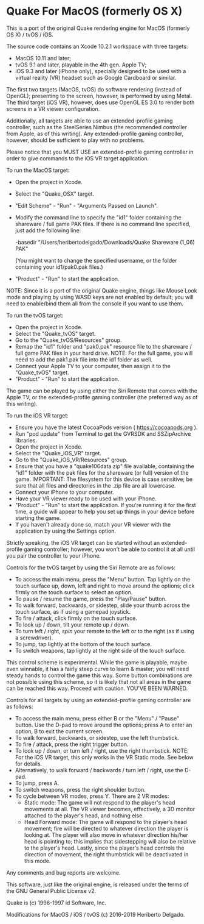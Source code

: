 # Quake For MacOS (formerly OS X)

This is a port of the original Quake rendering engine for MacOS (formerly OS X) / tvOS / iOS.

The source code contains an Xcode 10.2.1 workspace with three targets:
- MacOS 10.11 and later;
- tvOS 9.1 and later, playable in the 4th gen. Apple TV;
- iOS 9.3 and later (iPhone only), specially designed to be used with a virtual reality (VR) headset such as Google Cardboard or similar.

The first two targets (MacOS, tvOS) do software rendering (instead of OpenGL); presenting to the screen, however, is performed by using Metal. The third target (iOS VR), however, does use OpenGL ES 3.0 to render both screens in a VR viewer configuration.

Additionally, all targets are able to use an extended-profile gaming controller, such as the SteelSeries Nimbus (the recommended controller from Apple, as of this writing). Any extended-profile gaming controller, however, should be sufficient to play with no problems.

Please notice that you MUST USE an extended-profile gaming controller in order to give commands to the iOS VR target application.

To run the MacOS target:
- Open the project in Xcode.
- Select the "Quake_OSX" target.
- "Edit Scheme" - "Run" - "Arguments Passed on Launch".
- Modify the command line to specify the "id1" folder containing the shareware / full game PAK files. If there is no command line specified, just add the following line:

    -basedir "/Users/heribertodelgado/Downloads/Quake Shareware (1_06) PAK"

  (You might want to change the specified username, or the folder containing your id1/pak0.pak files.)

- "Product" - "Run" to start the application.

NOTE: Since it is a port of the original Quake engine, things like Mouse Look mode and playing by using WASD keys are not enabled by default; you will need to enable/bind them all from the console if you want to use them.

To run the tvOS target:
- Open the project in Xcode.
- Select the "Quake_tvOS" target.
- Go to the "Quake_tvOS/Resources" group.
- Remap the "id1" folder and "pak0.pak" resource file to the shareware / full game PAK files in your hard drive. NOTE: For the full game, you will need to add the pak1.pak file into the id1 folder as well.
- Connect your Apple TV to your computer, then assign it to the "Quake_tvOS" target.
- "Product" - "Run" to start the application.

The game can be played by using either the Siri Remote that comes with the Apple TV, or the extended-profile gaming controller (the preferred way as of this writing).

To run the iOS VR target:
- Ensure you have the latest CocoaPods version ( https://cocoapods.org ).
- Run "pod update" from Terminal to get the GVRSDK and SSZipArchive libraries.
- Open the project in Xcode.
- Select the "Quake_iOS_VR" target.
- Go to the "Quake_iOS_VR/Resources" group.
- Ensure that you have a "quake106data.zip" file available, containing the "id1" folder with the pak files for the shareware (or full) version of the game. IMPORTANT: The filesystem for this device is case sensitive; be sure that all files and directories in the .zip file are all lowercase.
- Connect your iPhone to your computer.
- Have your VR viewer ready to be used with your iPhone.
- "Product" - "Run" to start the application. If you're running it for the first time, a guide will appear to help you set up things in your device before starting the game.
- If you haven't already done so, match your VR viewer with the application by using the Settings option.

Strictly speaking, the iOS VR target can be started without an extended-profile gaming controller; however, you won't be able to control it at all until you pair the controller to your iPhone.

Controls for the tvOS target by using the Siri Remote are as follows:
- To access the main menu, press the "Menu" button. Tap lightly on the touch surface up, down, left and right to move around the options; click firmly on the touch surface to select an option.
- To pause / resume the game, press the "Play/Pause" button.
- To walk forward, backwards, or sidestep, slide your thumb across the touch surface, as if using a gamepad joystick.
- To fire / attack, click firmly on the touch surface.
- To look up / down, tilt your remote up / down.
- To turn left / right, *spin* your remote to the left or to the right (as if using a screwdriver).
- To jump, tap lightly at the bottom of the touch surface.
- To switch weapons, tap lightly at the right side of the touch surface.

This control scheme is experimental. While the game is playable, maybe even winnable, it has a fairly steep curve to learn & master; you will need steady hands to control the game this way. Some button combinations are not possible using this scheme, so it is likely that not all areas in the game can be reached this way. Proceed with caution. YOU'VE BEEN WARNED.

Controls for all targets by using an extended-profile gaming controller are as follows:
- To access the main menu, press either B or the "Menu" / "Pause" button. Use the D-pad to move around the options; press A to enter an option, B to exit the current screen.
- To walk forward, backwards, or sidestep, use the left thumbstick.
- To fire / attack, press the right trigger button.
- To look up / down, or turn left / right, use the right thumbstick. NOTE: For the iOS VR target, this only works in the VR Static mode. See below for details.
- Alternatively, to walk forward / backwards / turn left / right, use the D-pad.
- To jump, press A.
- To switch weapons, press the right shoulder button.
- To cycle between VR modes, press Y. There are 2 VR modes:
  - Static mode: The game will not respond to the player's head movements at all. The VR viewer becomes, effectively, a 3D monitor attached to the player's head, and nothing else.
  - Head Forward mode: The game will respond to the player's head movement; fire will be directed to whatever direction the player is looking at. The player will also move in whatever direction his/her head is pointing to; this implies that sidestepping will also be relative to the player's head. Lastly, since the player's head controls the direction of movement, the right thumbstick will be deactivated in this mode.

Any comments and bug reports are welcome. 

This software, just like the original engine, is released under the terms of the GNU General Public License v2.

Quake is (c) 1996-1997 id Software, Inc.

Modifications for MacOS / iOS / tvOS (c) 2016-2019 Heriberto Delgado.
